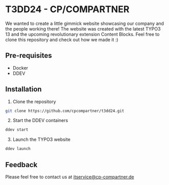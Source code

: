 # T3DD24 - CP/COMPARTNER

We wanted to create a little gimmick website showcasing our company and the people working there! The website was created with the latest TYPO3 13 and the upcoming revolutionary extension Content Blocks. Feel free to clone this repository and check out how we made it :)

## Pre-requisites

- Docker
- DDEV

## Installation

1. Clone the repository
```bash
git clone https://github.com/cpcompartner/t3dd24.git
```

2. Start the DDEV containers
```bash
ddev start
```

3. Launch the TYPO3 website
```bash
ddev launch
```

## Feedback

Please feel free to contact us at [itservice@cp-compartner.de](mailto:itservice@cp-compartner.de)
